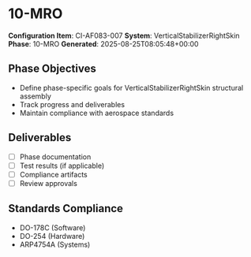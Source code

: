 # 10-MRO

**Configuration Item**: CI-AF083-007
**System**: VerticalStabilizerRightSkin
**Phase**: 10-MRO
**Generated**: 2025-08-25T08:05:48+00:00

## Phase Objectives
- Define phase-specific goals for VerticalStabilizerRightSkin structural assembly
- Track progress and deliverables
- Maintain compliance with aerospace standards

## Deliverables
- [ ] Phase documentation
- [ ] Test results (if applicable)
- [ ] Compliance artifacts
- [ ] Review approvals

## Standards Compliance
- DO-178C (Software)
- DO-254 (Hardware)
- ARP4754A (Systems)

